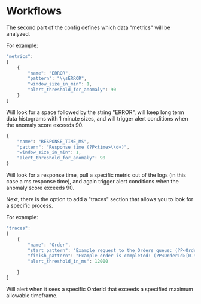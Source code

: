 # Workflows

The second part of the config defines which data "metrics" will be analyzed.

For example:

```javascript
"metrics": 
[
    {
        "name": "ERROR",
        "pattern": "\\sERROR",
        "window_size_in_min": 1, 
        "alert_threshold_for_anomaly": 90
    }
]
```

Will look for a space followed by the string "ERROR", will keep long term data histograms with 1 minute sizes, and will trigger alert conditions when the anomaly score exceeds 90.

```javascript
{
    "name": "RESPONSE_TIME_MS",
    "pattern": "Response time (?P<time>\\d+)",
    "window_size_in_min": 1, 
    "alert_threshold_for_anomaly": 90
}
```

Will look for a response time, pull a specific metric out of the logs \(in this case a ms response time\), and again trigger alert conditions when the anomaly score exceeds 90.

Next, there is the option to add a "traces" section that allows you to look for a specific process.

For example:

```javascript
"traces": 
[
    {
        "name": "Order",
        "start_pattern": "Example request to the Orders queue: (?P<OrderId>[0-9]+)",
        "finish_pattern": "Example order is completed: (?P<OrderId>[0-9]+)",
        "alert_threshold_in_ms": 12000

    }
]
```

Will alert when it sees a specific OrderId that exceeds a specified maximum allowable timeframe.

